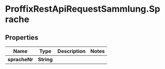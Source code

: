 # ProffixRestApiRequestSammlung.Sprache

## Properties
Name | Type | Description | Notes
------------ | ------------- | ------------- | -------------
**spracheNr** | **String** |  | 


